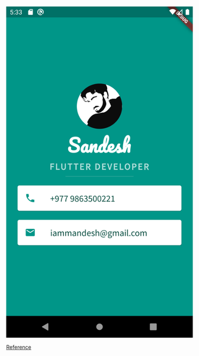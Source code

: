 ![Screenshot](images/screenshot.png)

[Reference](https://github.com/londonappbrewery/mi_card_flutter)

